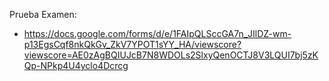 Prueba Examen:
* https://docs.google.com/forms/d/e/1FAIpQLSccGA7n_JIlDZ-wm-p13EgsCqf8nkQkGv_ZkV7YPOT1sYY_HA/viewscore?viewscore=AE0zAgBQIUJcB7N8WDOLs2SlxyQenOCTJ8V3LQUI7bj5zKQp-NPkp4U4yclo4Dcrcg
